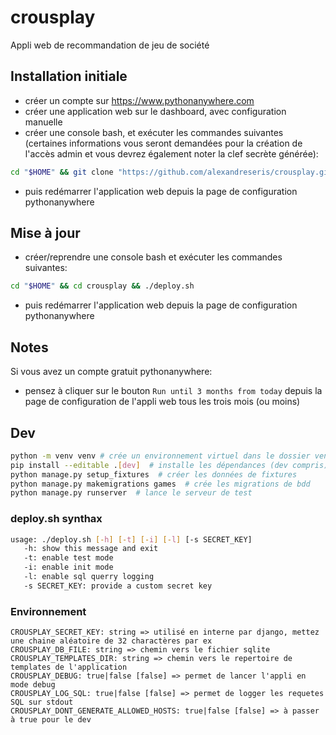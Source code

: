 # crousplay

Appli web de recommandation de jeu de société

## Installation initiale

- créer un compte sur <https://www.pythonanywhere.com>
- créer une application  web sur le dashboard, avec configuration manuelle
- créer une console bash, et exécuter les commandes suivantes (certaines informations vous seront demandées pour la création de l'accès admin et vous devrez également noter la clef secrète générée):

```sh
cd "$HOME" && git clone "https://github.com/alexandreseris/crousplay.git" && cd crousplay && ./deploy.sh -i
```

- puis redémarrer l'application web depuis la page de configuration pythonanywhere

## Mise à jour

- créer/reprendre une console bash et exécuter les commandes suivantes:

```sh
cd "$HOME" && cd crousplay && ./deploy.sh
```

- puis redémarrer l'application web depuis la page de configuration pythonanywhere

## Notes

Si vous avez un compte gratuit pythonanywhere:

- pensez à cliquer sur le bouton `Run until 3 months from today` depuis la page de configuration de l'appli web tous les trois mois (ou moins)

## Dev

```sh
python -m venv venv # crée un environnement virtuel dans le dossier venv du répertoire courant
pip install --editable .[dev]  # installe les dépendances (dev compris) en mode éditable
python manage.py setup_fixtures  # créer les données de fixtures
python manage.py makemigrations games  # crée les migrations de bdd
python manage.py runserver  # lance le serveur de test
```

### deploy.sh synthax

```sh
usage: ./deploy.sh [-h] [-t] [-i] [-l] [-s SECRET_KEY]
   -h: show this message and exit
   -t: enable test mode
   -i: enable init mode
   -l: enable sql querry logging
   -s SECRET_KEY: provide a custom secret key
```

### Environnement

```text
CROUSPLAY_SECRET_KEY: string => utilisé en interne par django, mettez une chaine aléatoire de 32 charactères par ex
CROUSPLAY_DB_FILE: string => chemin vers le fichier sqlite
CROUSPLAY_TEMPLATES_DIR: string => chemin vers le repertoire de templates de l'application
CROUSPLAY_DEBUG: true|false [false] => permet de lancer l'appli en mode debug
CROUSPLAY_LOG_SQL: true|false [false] => permet de logger les requetes SQL sur stdout
CROUSPLAY_DONT_GENERATE_ALLOWED_HOSTS: true|false [false] => à passer à true pour le dev
```
